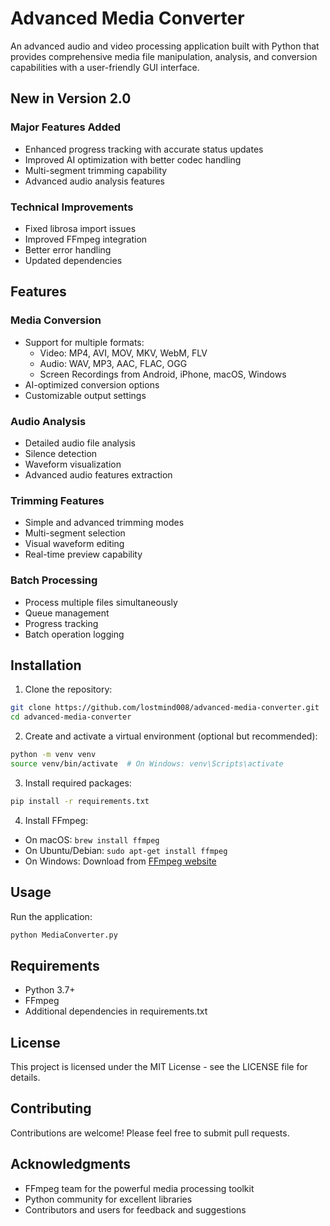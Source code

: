 # Advanced Media Converter

An advanced audio and video processing application built with Python that provides comprehensive media file manipulation, analysis, and conversion capabilities with a user-friendly GUI interface.

## New in Version 2.0

### Major Features Added
- Enhanced progress tracking with accurate status updates
- Improved AI optimization with better codec handling
- Multi-segment trimming capability
- Advanced audio analysis features

### Technical Improvements
- Fixed librosa import issues
- Improved FFmpeg integration
- Better error handling
- Updated dependencies

## Features

### Media Conversion
- Support for multiple formats:
  - Video: MP4, AVI, MOV, MKV, WebM, FLV
  - Audio: WAV, MP3, AAC, FLAC, OGG
  - Screen Recordings from Android, iPhone, macOS, Windows
- AI-optimized conversion options
- Customizable output settings

### Audio Analysis
- Detailed audio file analysis
- Silence detection
- Waveform visualization
- Advanced audio features extraction

### Trimming Features
- Simple and advanced trimming modes
- Multi-segment selection
- Visual waveform editing
- Real-time preview capability

### Batch Processing
- Process multiple files simultaneously
- Queue management
- Progress tracking
- Batch operation logging

## Installation

1. Clone the repository:
```bash
git clone https://github.com/lostmind008/advanced-media-converter.git
cd advanced-media-converter
```

2. Create and activate a virtual environment (optional but recommended):
```bash
python -m venv venv
source venv/bin/activate  # On Windows: venv\Scripts\activate
```

3. Install required packages:
```bash
pip install -r requirements.txt
```

4. Install FFmpeg:
- On macOS: `brew install ffmpeg`
- On Ubuntu/Debian: `sudo apt-get install ffmpeg`
- On Windows: Download from [FFmpeg website](https://ffmpeg.org/download.html)

## Usage

Run the application:
```bash
python MediaConverter.py
```

## Requirements
- Python 3.7+
- FFmpeg
- Additional dependencies in requirements.txt

## License
This project is licensed under the MIT License - see the LICENSE file for details.

## Contributing
Contributions are welcome! Please feel free to submit pull requests.

## Acknowledgments
- FFmpeg team for the powerful media processing toolkit
- Python community for excellent libraries
- Contributors and users for feedback and suggestions
